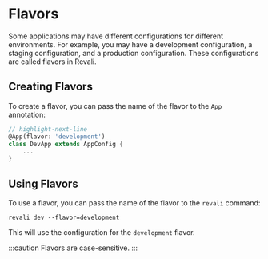 # Flavors

Some applications may have different configurations for different environments. For example, you may have a development configuration, a staging configuration, and a production configuration. These configurations are called flavors in Revali.

## Creating Flavors

To create a flavor, you can pass the name of the flavor to the `App` annotation:

```dart
// highlight-next-line
@App(flavor: 'development')
class DevApp extends AppConfig {
    ...
}
```

## Using Flavors

To use a flavor, you can pass the name of the flavor to the `revali` command:

```shell
revali dev --flavor=development
```

This will use the configuration for the `development` flavor.

:::caution
Flavors are case-sensitive.
:::
